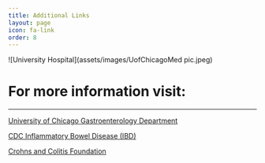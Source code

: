 ```yaml
---
title: Additional Links
layout: page
icon: fa-link
order: 8
---
```

![University Hospital](assets/images/UofChicagoMed pic.jpeg)

# For more information visit:
---

[University of Chicago Gastroenterology Department](https://medicine.uchicago.edu/sections/gastroenterology-hepatology-nutrition/)

[CDC Inflammatory Bowel Disease (IBD)](https://www.cdc.gov/ibd/index.htm)

[Crohns and Colitis Foundation](https://www.crohnscolitisfoundation.org/) 
